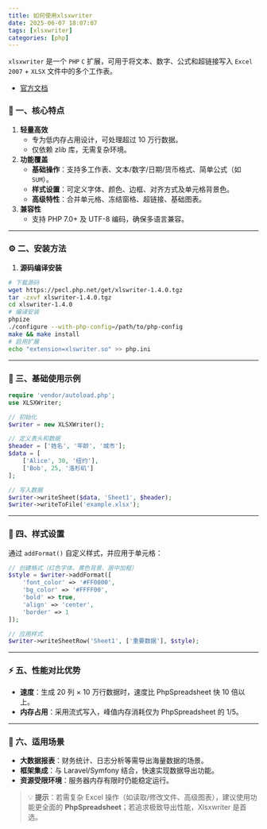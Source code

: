 ```yaml
---
title: 如何使用xlsxwriter
date: 2025-06-07 18:07:07
tags: [xlsxwriter]
categories: [php]
---
```


`xlsxwriter` 是一个 `PHP` `C` 扩展，可用于将文本、数字、公式和超链接写入 `Excel 2007` + `XLSX` 文件中的多个工作表。

<!-- more -->



- [官方文档](https://xlswriter-docs.viest.me/)



### 📌 一、核心特点

1. **轻量高效**
   - 专为低内存占用设计，可处理超过 10 万行数据。
   - 仅依赖 zlib 库，无需复杂环境。
2. **功能覆盖**
   - **基础操作**：支持多工作表、文本/数字/日期/货币格式、简单公式（如 `SUM`）。
   - **样式设置**：可定义字体、颜色、边框、对齐方式及单元格背景色。
   - **高级特性**：合并单元格、冻结窗格、超链接、基础图表。
3. **兼容性**
   - 支持 PHP 7.0+ 及 UTF-8 编码，确保多语言兼容。



------

### ⚙️ 二、安装方法

1.  **源码编译安装**

   ```bash
   # 下载源码
   wget https://pecl.php.net/get/xlswriter-1.4.0.tgz
   tar -zxvf xlswriter-1.4.0.tgz
   cd xlswriter-1.4.0
   # 编译安装
   phpize
   ./configure --with-php-config=/path/to/php-config
   make && make install
   # 启用扩展
   echo "extension=xlswriter.so" >> php.ini
   ```

   

------

### 📄 三、基础使用示例

```php
require 'vendor/autoload.php';
use XLSXWriter;

// 初始化
$writer = new XLSXWriter();

// 定义表头和数据
$header = ['姓名', '年龄', '城市'];
$data = [
    ['Alice', 30, '纽约'],
    ['Bob', 25, '洛杉矶']
];

// 写入数据
$writer->writeSheet($data, 'Sheet1', $header);
$writer->writeToFile('example.xlsx');
```



------

### 🎨 四、样式设置

通过 `addFormat()` 自定义样式，并应用于单元格：

```php
// 创建格式（红色字体、黄色背景、居中加粗）
$style = $writer->addFormat([
    'font_color' => '#FF0000',
    'bg_color' => '#FFFF00',
    'bold' => true,
    'align' => 'center',
    'border' => 1
]);

// 应用样式
$writer->writeSheetRow('Sheet1', ['重要数据'], $style);
```



------

### ⚡️ 五、性能对比优势

- **速度**：生成 20 列 × 10 万行数据时，速度比 PhpSpreadsheet 快 10 倍以上。
- **内存占用**：采用流式写入，峰值内存消耗仅为 PhpSpreadsheet 的 1/5。

------

### 💼 六、适用场景

- **大数据报表**：财务统计、日志分析等需导出海量数据的场景。
- **框架集成**：与 Laravel/Symfony 结合，快速实现数据导出功能。
- **资源受限环境**：服务器内存有限时仍能稳定运行。

> 💡 **提示**：若需复杂 Excel 操作（如读取/修改文件、高级图表），建议使用功能更全面的 **PhpSpreadsheet**；若追求极致导出性能，Xlsxwriter 是首选。
